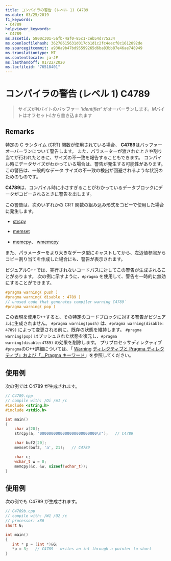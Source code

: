 ```yaml
---
title: コンパイラの警告 (レベル 1) C4789
ms.date: 03/25/2019
f1_keywords:
- C4789
helpviewer_keywords:
- C4789
ms.assetid: 5800c301-5afb-4af0-85c1-ceb54d775234
ms.openlocfilehash: 36278615631d017db1d1c2fc4eecf8c1612892de
ms.sourcegitcommit: a930a9b47bd95599265d6ba83bb87e46ae748949
ms.translationtype: MT
ms.contentlocale: ja-JP
ms.lasthandoff: 01/22/2020
ms.locfileid: "76518401"
---
```

# <a name="compiler-warning-level-1-c4789"></a>コンパイラの警告 (レベル 1) C4789

> サイズが*N*バイトのバッファー '*identifier*' がオーバーランします。*M*バイトはオフセット*L*から書き込まれます

## <a name="remarks"></a>Remarks

特定の C ランタイム (CRT) 関数が使用されている場合、 **C4789**はバッファーオーバーランについて警告します。 また、パラメーターが渡されたときや割り当てが行われたときに、サイズの不一致を報告することもできます。 コンパイル時にデータサイズがわかっている場合は、警告が発生する可能性があります。 この警告は、一般的なデータ サイズの不一致の検出が回避されるような状況のためのものです。

**C4789**は、コンパイル時に小さすぎることがわかっているデータブロックにデータがコピーされるときに警告を出します。

この警告は、次のいずれかの CRT 関数の組み込み形式をコピーで使用した場合に発生します。

- [strcpy](../../c-runtime-library/reference/strcpy-wcscpy-mbscpy.md)

- [memset](../../c-runtime-library/reference/memset-wmemset.md)

- [memcpy](../../c-runtime-library/reference/memcpy-wmemcpy.md)、 [wmemcpy](../../c-runtime-library/reference/memcpy-wmemcpy.md)

また、パラメーターをより大きなデータ型にキャストしてから、左辺値参照からコピー割り当てを作成した場合にも、警告が表示されます。

ビジュアルC++では、実行されないコードパスに対してこの警告が生成されることがあります。 次の例に示すように、`#pragma` を使用して、警告を一時的に無効にすることができます。

```cpp
#pragma warning( push )
#pragma warning( disable : 4789 )
// unused code that generates compiler warning C4789`
#pragma warning( pop )
```

この表現を使用C++すると、その特定のコードブロックに対する警告がビジュアルに生成されません。 `#pragma warning(push)` は、`#pragma warning(disable: 4789)` によって変更される前に、既存の状態を維持します。 `#pragma warning(pop)` はプッシュされた状態を復元し、`#pragma warning(disable:4789)` の効果を削除します。 プリプロセッサディレクティブ `#pragma`のC++詳細については、「 [Warning](../../preprocessor/warning.md) [ディレクティブと Pragma ディレクティブ」および「__Pragma キーワード](../../preprocessor/pragma-directives-and-the-pragma-keyword.md)」を参照してください。

## <a name="example"></a>使用例

次の例では C4789 が生成されます。

```cpp
// C4789.cpp
// compile with: /Oi /W1 /c
#include <string.h>
#include <stdio.h>

int main()
{
    char a[20];
    strcpy(a, "0000000000000000000000000\n");   // C4789

    char buf2[20];
    memset(buf2, 'a', 21);   // C4789

    char c;
    wchar_t w = 0;
    memcpy(&c, &w, sizeof(wchar_t));
}
```

## <a name="example"></a>使用例

次の例でも C4789 が生成されます。

```cpp
// C4789b.cpp
// compile with: /W1 /O2 /c
// processor: x86
short G;

int main()
{
   int * p = (int *)&G;
   *p = 3;   // C4789 - writes an int through a pointer to short
}
```
